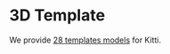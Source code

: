 # 3D Template
We provide [28 templates models](https://drive.google.com/file/d/10o8a_TQo3633ArHikg0Pgkzb-ZJNfw-e/view?usp=sharing) for Kitti.
